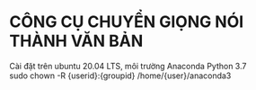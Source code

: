 # CÔNG CỤ CHUYỂN GIỌNG NÓI THÀNH VĂN BẢN

Cài đặt trên ubuntu 20.04 LTS, môi trường Anaconda Python 3.7
<br>
sudo chown -R {userid}:{groupid} /home/{user}/anaconda3
